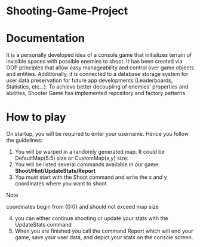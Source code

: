 # Shooting-Game-Project
# Documentation
 It is a personally developed idea of a console game that initializes terrain of invisible spaces with possible enemies to shoot. It has been created via OOP principles that allow easy manageability and control over game objects and entities. Additionally, it is connected to a database storage system for user data preservation for future app developments (Leaderboards, Statistics, etc...). To achieve better decoupling of enemies' properties and abilities, Shooter Game has implemented repository and factory patterns.
# How to play
On startup, you will be required to enter your username. Hence you follow the guidelines:
1.  You will be warped in a randomly generated map. It could be DefaultMap(5:5) size or CustomMap(x,y) size:
2.  You will be listed several commands available in our game: **Shoot/Hint/UpdateStats/Report**
3.  You must start with the Shoot command and write the x and y coordinates where you want to shoot
>[!NOTE]
>coordinates begin from {0:0} and should not exceed map size
4.  you can either continue shooting or update your stats with the UpdateStats command
5.  When you are finished you call the command Report which will end your game, save your user data, and depict your stats on the console screen.
